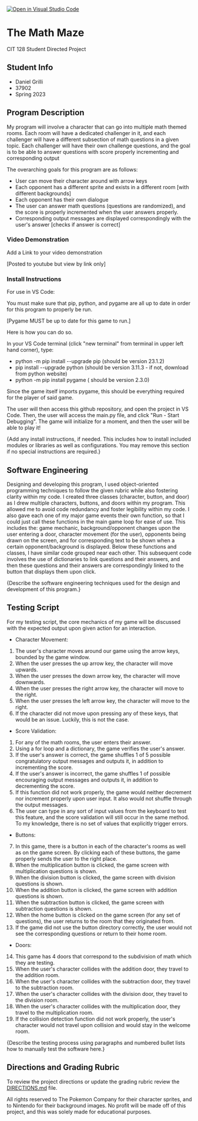 [![Open in Visual Studio Code](https://classroom.github.com/assets/open-in-vscode-c66648af7eb3fe8bc4f294546bfd86ef473780cde1dea487d3c4ff354943c9ae.svg)](https://classroom.github.com/online_ide?assignment_repo_id=10769082&assignment_repo_type=AssignmentRepo)

# The Math Maze

CIT 128 Student Directed Project

## Student Info

* Daniel Grilli
* 37902
* Spring 2023

## Program Description

My program will involve a character that can go into multiple math themed rooms. Each room will have a dedicated challenger in it, and each challenger will have a different subsection of math questions in a given topic. Each challenger will have their own challenge questions, and the goal is to be able to answer questions with score properly incrementing and corresponding output

The overarching goals for this program are as follows: 
- User can move their character around with arrow keys
- Each opponent has a different sprite and exists in a different room [with different backgrounds]
- Each opponent has their own dialogue
- The user can answer math questions (questions are randomized), and the score is properly incremented when the user answers properly.
- Corresponding output messages are displayed correspondingly with the user's answer [checks if answer is correct]

### Video Demonstration

Add a Link to your video demonstration

[Posted to youtube but view by link only]

### Install Instructions

For use in VS Code:

You must make sure that pip, python, and pygame are all up to date in order for this program to properly be run.

[Pygame MUST be up to date for this game to run.]

Here is how you can do so.

In your VS Code terminal (click "new terminal" from terminal in upper left hand corner), type:

* python -m pip install --upgrade pip (should be version 23.1.2)
* pip install --upgrade python (should be version 3.11.3 - if not, download from python website)
* python -m pip install pygame ( should be version 2.3.0)

Since the game itself imports pygame, this should be everything required for the player of said game. 

The user will then access this github repository, and open the project in VS Code. Then, the user will access the main.py file, and click "Run - Start Debugging". The game will initialize for a moment, and then the user will be able to play it!

{Add any install instructions, if needed. This includes how to install included modules or libraries as well as configurations. You may remove this section if no special instructions are required.}

## Software Engineering

Designing and developing this program, I used object-oriented programming techniques to follow the given rubric while also fostering clarity within my code. 
I created three classes (character, button, and door) as I drew multiple characters, buttons, and doors within my program. This allowed me to avoid code redundancy and foster legibility within my code. I also gave each one of my major game events their own function, so that I could just call these functions in the main game loop for ease of use. This includes the: game mechanic, background/opponent changes upon the user entering a door, character movement (for the user), opponents being drawn on the screen, and for corresponding text to be shown when a certain opponent/background is displayed. Below these functions and classes, I have similar code grouped near each other. This subsequent code involves the use of dictionaries to link questions and their answers, and then these questions and their answers are correspondingly linked to the button that displays them upon click.

{Describe the software engineering techniques used for the design and development of this program.}

## Testing Script

For my testing script, the core mechanics of my game will be discussed with the expected output upon given action for an interaction.
* Character Movement: 
1) The user's character moves around our game using the arrow keys, bounded by the game window.
2) When the user presses the up arrow key, the character will move upwards.
3) When the user presses the down arrow key, the character will move downwards.
4) When the user presses the right arrow key, the character will move to the right.
5) When the user presses the left arrow key, the character will move to the right.
6) If the character did not move upon pressing any of these keys, that would be an issue. Luckily, this is not the case.
* Score Validation:
1) For any of the math rooms, the user enters their answer.
2) Using a for loop and a dictionary, the game verifies the user's answer.
3) If the user's answer is correct, the game shuffles 1 of 5 possible congratulatory output messages and outputs it, in addition to incrementing the score.
4) If the user's answer is incorrect, the game shuffles 1 of possible encouraging output messages and outputs it, in addition to decrementing the score. 
5) If this function did not work properly, the game would neither decrement nor increment properly upon user input. It also would not shuffle through the output messages.
6) The user can type in any sort of input values from the keyboard to test this feature, and the score validation will still occur in the same method. To my knowledge, there is no set of values that explicitly trigger errors.
* Buttons:
7) In this game, there is a button in each of the character's rooms as well as on the game screen. By clicking each of these buttons, the game properly sends the user to the right place. 
8) When the multiplication button is clicked, the game screen with multiplication questions is shown. 
9) When the division button is clicked, the game screen with division questions is shown. 
10) When the addition button is clicked, the game screen with addition questions is shown. 
11) When the subtraction button is clicked, the game screen with subtraction questions is shown. 
12) When the home button is clicked on the game screen (for any set of questions), the user returns to the room that they originated from.  
13) If the game did not use the button directory correctly, the user would not see the corresponding questions or return to their home room.
* Doors:
14) This game has 4 doors that correspond to the subdivision of math which they are testing.
15) When the user's character collides with the addition door, they travel to the addition room.
16) When the user's character collides with the subtraction door, they travel to the subtraction room.
17) When the user's character collides with the division door, they travel to the division room. 
18) When the user's character collides with the multiplication door, they travel to the multiplication room.
19) If the collision detection function did not work properly, the user's character would not travel upon collision and would stay in the welcome room. 

{Describe the testing process using paragraphs and numbered bullet lists how to manually test the software here.}

## Directions and Grading Rubric

To review the project directions or update the grading rubric review the [DIRECTIONS.md](DIRECTIONS.md) file.

All rights reserved to The Pokemon Company for their character sprites, and to Nintendo for their background images. No profit will be made off of this project, and this was solely made for educational purposes. 
